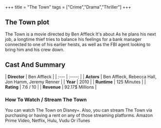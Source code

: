 +++
title = "The Town"
tags = ["Crime","Drama","Thriller"]
+++
## The Town plot
The Town is a movie directed by Ben Affleck It's about As he plans his next job, a longtime thief tries to balance his feelings for a bank manager connected to one of his earlier heists, as well as the FBI agent looking to bring him and his crew down.
## Cast And Summary
| **Director**      | Ben Affleck |
    | :---        |    :----:   |
    |  **Actors** | Ben Affleck, Rebecca Hall, Jon Hamm, Jeremy Renner |
    | **Year**   | 2010    |
    |  **Runtime** | 125 Minutes |
    |  **Rating** | 7.6 / 10 | 
    |  **Revenue** | 92.17$ Millions |
### How To Watch / Stream The Town
You can watch The Town on Disney+.
Also, you can stream The Town via purchasing or having a rent on any of those streaming platforms.
Amazon Prime Video, Netflix, Hulu, Vudu Or iTunes